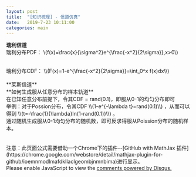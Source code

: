 ```yaml
---
layout: post
title:  "[知识梳理] - 信道仿真"
date:   2019-7-23 10:11:00
categories: main
---
```

<!--用于加载MathJax插件必须借助chrome下的插件进行显示 -->
<script type="text/javascript" async
  src="https://cdnjs.cloudflare.com/ajax/libs/mathjax/2.7.5/MathJax.js?config=TeX-MML-AM_CHTML" async>
</script>

**瑞利信道**
<br>
瑞利分布PDF：
\\(f(x)=\frac{x}{\sigma^2}e^{\frac{-x^2}{2\sigma}},x>0\\)

<br>
瑞利分布CDF：
\\(F(x)=1-e^{\frac{-x^2}{2\sigma}}=\int_0^x f(x)dx\\)
<br>

<br>
**莱斯信道**
<br>
**如何生成服从任意分布的样本轨道**
<br>
在已知任意分布前提下，令其CDF = rand(0.1)，即服从0-1的均匀分布即可
<br>
举例：对于Possion分布，令其CDF
\\(1-e^{-\lambda t}=rand(0.1)\\)
，从而可以得到
\\(t=-\frac{1}{\lambda}In(1-rand(0.1))\\)
。<br>
通过随机生成服从0-1均匀分布的随机数，即可反求得服从Poission分布的随机样本。
<br>
<br>
<br>
注意：此页面公式需要借助一个Chrome下的插件--[GitHub with MathJax 插件](https://chrome.google.com/webstore/detail/mathjax-plugin-for-github/ioemnmodlmafdkllaclgeombjnmnbima)进行显示。
<br>

<div id="disqus_thread"></div>
<script>

/**
*  RECOMMENDED CONFIGURATION VARIABLES: EDIT AND UNCOMMENT THE SECTION BELOW TO INSERT DYNAMIC VALUES FROM YOUR PLATFORM OR CMS.
*  LEARN WHY DEFINING THESE VARIABLES IS IMPORTANT: https://disqus.com/admin/universalcode/#configuration-variables*/
/*
var disqus_config = function () {
this.page.url = PAGE_URL;  // Replace PAGE_URL with your page's canonical URL variable
this.page.identifier = PAGE_IDENTIFIER; // Replace PAGE_IDENTIFIER with your page's unique identifier variable
};
*/
(function() { // DON'T EDIT BELOW THIS LINE
var d = document, s = d.createElement('script');
s.src = 'https://nathendrake.disqus.com/embed.js';
s.setAttribute('data-timestamp', +new Date());
(d.head || d.body).appendChild(s);
})();
</script>
<noscript>Please enable JavaScript to view the <a href="https://disqus.com/?ref_noscript">comments powered by Disqus.</a></noscript>

<br>
<br>

<script>
  (function(i,s,o,g,r,a,m){i['GoogleAnalyticsObject']=r;i[r]=i[r]||function(){
  (i[r].q=i[r].q||[]).push(arguments)},i[r].l=1*new Date();a=s.createElement(o),
  m=s.getElementsByTagName(o)[0];a.async=1;a.src=g;m.parentNode.insertBefore(a,m)
  })(window,document,'script','https://www.google-analytics.com/analytics.js','ga');

  ga('create', 'UA-101909927-1', 'auto');
  ga('send', 'pageview');

</script>
